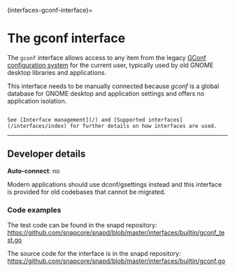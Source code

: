 (interfaces-gconf-interface)=
# The gconf interface

The `gconf`  interface  allows access to any item from the legacy [GConf configuration system](https://gitlab.gnome.org/Archive/gconf) for the current user, typically used by old GNOME desktop libraries and applications. 

This interface needs to be manually connected because _gconf_ is a global database for GNOME desktop and application settings and offers no application isolation.

```{tip}

See [Interface management](/) and [Supported interfaces](/interfaces/index) for further details on how interfaces are used.
```

---

<h2 id='heading--dev-details'>Developer details </h2>

**Auto-connect**: no

Modern applications should use dconf/gsettings instead and this interface is provided for old codebases that cannot be migrated.

### Code examples

The test code can be found in the snapd repository: https://github.com/snapcore/snapd/blob/master/interfaces/builtin/gconf_test.go

The source code for the interface is in the snapd repository: https://github.com/snapcore/snapd/blob/master/interfaces/builtin/gconf.go

